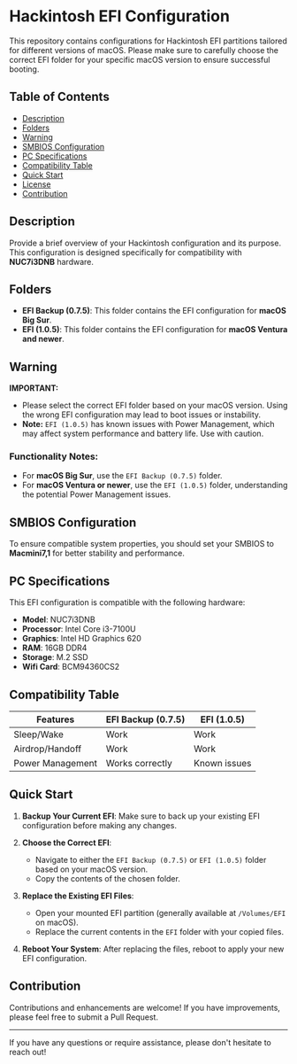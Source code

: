 # Hackintosh EFI Configuration

This repository contains configurations for Hackintosh EFI partitions tailored for different versions of macOS. Please make sure to carefully choose the correct EFI folder for your specific macOS version to ensure successful booting.

## Table of Contents
- [Description](#description)
- [Folders](#folders)
- [Warning](#warning)
- [SMBIOS Configuration](#smbios-configuration)
- [PC Specifications](#pc-specifications)
- [Compatibility Table](#compatibility-table)
- [Quick Start](#quick-start)
- [License](#license)
- [Contribution](#contribution)

## Description

Provide a brief overview of your Hackintosh configuration and its purpose. This configuration is designed specifically for compatibility with **NUC7i3DNB** hardware.

## Folders

- **EFI Backup (0.7.5)**: This folder contains the EFI configuration for **macOS Big Sur**.
- **EFI (1.0.5)**: This folder contains the EFI configuration for **macOS Ventura and newer**.

## Warning

**IMPORTANT:** 
- Please select the correct EFI folder based on your macOS version. Using the wrong EFI configuration may lead to boot issues or instability.
- **Note:** `EFI (1.0.5)` has known issues with Power Management, which may affect system performance and battery life. Use with caution.

### Functionality Notes:
- For **macOS Big Sur**, use the `EFI Backup (0.7.5)` folder.
- For **macOS Ventura or newer**, use the `EFI (1.0.5)` folder, understanding the potential Power Management issues.

## SMBIOS Configuration

To ensure compatible system properties, you should set your SMBIOS to **Macmini7,1** for better stability and performance.

## PC Specifications

This EFI configuration is compatible with the following hardware:

- **Model**: NUC7i3DNB
- **Processor**: Intel Core i3-7100U
- **Graphics**: Intel HD Graphics 620
- **RAM**: 16GB DDR4
- **Storage**: M.2 SSD
- **Wifi Card**: BCM94360CS2

## Compatibility Table

| Features              | EFI Backup (0.7.5) | EFI (1.0.5)              |
|-----------------------|---------------------|---------------------------|
| Sleep/Wake            | Work                | Work                      |
| Airdrop/Handoff       | Work                | Work                      |
| Power Management       | Works correctly     | Known issues              |

## Quick Start

1. **Backup Your Current EFI**: Make sure to back up your existing EFI configuration before making any changes.
   
2. **Choose the Correct EFI**:
   - Navigate to either the `EFI Backup (0.7.5)` or `EFI (1.0.5)` folder based on your macOS version.
   - Copy the contents of the chosen folder.

3. **Replace the Existing EFI Files**:
   - Open your mounted EFI partition (generally available at `/Volumes/EFI` on macOS).
   - Replace the current contents in the `EFI` folder with your copied files.

4. **Reboot Your System**: After replacing the files, reboot to apply your new EFI configuration.

## Contribution

Contributions and enhancements are welcome! If you have improvements, please feel free to submit a Pull Request.

---

If you have any questions or require assistance, please don't hesitate to reach out!